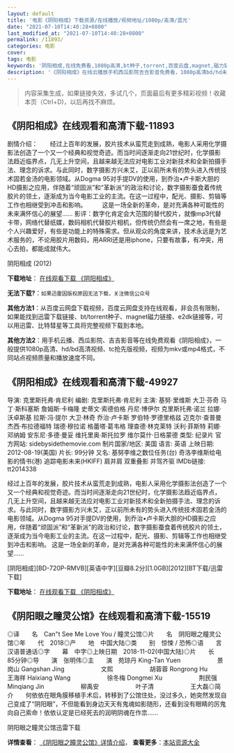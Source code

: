 ```yaml
---
layout: default
title: '电影《阴阳相成》下载资源/在线播放/视频地址/1080p/高清/蓝光'
date: "2021-07-10T14:40:28+0800"
last_modified_at: "2021-07-10T14:40:28+0800"
permalink: /11893/
categories: 电影
cover:
tags: 电影
keywords: '阴阳相成,在线免费看,1080p高清,bt种子,torrent,百度云盘,magnet,磁力链,迅雷下载资源'
description: '《阴阳相成》在线云播放手机西瓜影院吉吉影音免费看，1080p高清bd/hd未删减完整版和tc抢先枪版，mkv/mp4格式，附带bt/torrent种子、magnet/磁力链、百度云盘、网盘资源迅雷下载链接'
---
```


>内容采集生成，如果链接失效，多试几个，页面最后有更多精彩视频！收藏本页（Ctrl+D)，以后再找不麻烦。


## 《阴阳相成》在线观看和高清下载-11893

剧情介绍：　　经过上百年的发展，胶片技术从蛮荒走到成熟，电影人采用化学摄影法创造了一个又一个经典和视觉奇迹。而当时间逐渐走向21世纪时，化学摄影法趋近临界点，几无上升空间，且越来越无法应对电影工业对新技术和全新拍摄手法、理念的诉求。与此同时，数字摄影方兴未艾，正以前所未有的势头进入传统技术固若金汤的电影领域。从Dogma 95对手提DV的使用，到乔治•卢卡斯大胆的HD摄影之应用，伴随着“顽固派”和“革新派”的政治和讨论，数字摄影蚕食着传统胶片的领土，逐渐成为当今电影工业的主流。在这一过程中，配光、摄影、剪辑等工作也相继受到冲击和影响。  　　这是一场全新的革命，是对充满各种可能性的未来满怀信心的展望…… 影评：数字化肯定会大范围的替代胶片，就像mp3代替卡带，网络代替纸媒，数码相机代替胶片相机，但传统仍然会有一席之地，有些是个人兴趣爱好，有些是功能上的特殊需求。但从观众的角度来讲，技术永远是为艺术服务的，不论用胶片用数码，用ARRI还是用iphone，只要有故事，有冲突，用心去拍，都能成就伟大。


阴阳相成 (2012)

**下载地址**： [在线观看下载 《阴阳相成》](https://www.btbtdy.me/btdy/dy7384.html) 


**无法下载?**：`如果迅雷因版权原因无法下载，关注微信公众号 `

**其他方法1**：从百度云网盘下载视频，百度云网盘支持在线观看，非会员有限制，如果能找到迅雷下载链接、bt/torrent种子、magnet磁力链接、e2dk链接等，可以用迅雷、比特彗星等工具将完整视频下载到本地。

**其他方法2**：用手机云播、西瓜影院、吉吉影音等在线免费观看《阴阳相成》，一般提供1080p高清、hd/bd高清视频、tc抢先版视频，视频为mkv或mp4格式，不同站点视频质量和播放速度不同。


## 《阴阳相成》在线观看和高清下载-49927

导演: 克里斯托弗·肯尼利 编剧: 克里斯托弗·肯尼利 主演: 基努·里维斯 大卫·芬奇 马丁·斯科塞斯 詹姆斯·卡梅隆 史蒂文·索德伯格 丹尼·博伊尔 克里斯托弗·诺兰 拉娜·沃卓斯基 拉斯·冯·提尔 大卫·林奇 乔治·卢卡斯 罗伯特·罗德里格兹 迈克尔·查普曼 杰西·布拉德福特 瑞德·穆拉诺 格蕾塔·葛韦格 理查德·林克莱特 沃利·菲斯特 莉娜·邓纳姆 安东尼·多德·曼妥 维托里奥·斯托拉罗 维尔莫什·日格蒙德 类型: 纪录片 官方网站: sidebysidethemovie.com 制片国家/地区: 美国 语言: 英语 上映日期: 2012-08-19(美国) 片长: 99分钟 又名: 基努李维之数位任务(台) 奇洛李维斯给电影的情书(港) 追踪电影未来(HKIFF) 肩并肩 双重叠影 并驾齐驱 IMDb链接: tt2014338

经过上百年的发展，胶片技术从蛮荒走到成熟，电影人采用化学摄影法创造了一个又一个经典和视觉奇迹。而当时间逐渐走向21世纪时，化学摄影法趋近临界点，几无上升空间，且越来越无法应对电影工业对新技术和全新拍摄手法、理念的诉求。与此同时，数字摄影方兴未艾，正以前所未有的势头进入传统技术固若金汤的电影领域。从Dogma 95对手提DV的使用，到乔治•卢卡斯大胆的HD摄影之应用，伴随着“顽固派”和“革新派”的政治和讨论，数字摄影蚕食着传统胶片的领土，逐渐成为当今电影工业的主流。在这一过程中，配光、摄影、剪辑等工作也相继受到冲击和影响。 这是一场全新的革命，是对充满各种可能性的未来满怀信心的展望……


[阴阳相成][BD-720P-RMVB][英语中字][豆瓣8.2分][1.0GB][2012][BT下载/迅雷下载]

**下载地址**： [在线观看下载 《阴阳相成》](https://www.btdx8.com/torrent/side_by_side_2012.html) 


## 《阴阳眼之瞳灵公馆》在线观看和高清下载-15519

◎译　　名　Can"t See Me Love You / 瞳灵公馆◎片　　名　阴阳眼之瞳灵公馆◎年　　代　2018◎产　　地　中国大陆◎类　　别　惊悚 / 恐怖◎语　　言　汉语普通话◎字　　幕　中字◎上映日期　2018-11-02(中国大陆)◎片　　长　85分钟◎导　　演　张明伟◎主　　演　苑琼丹 King-Tan Yuen　　　　　　景岗山 Gangshan Jing　　　　　　文熙　　　　　　胡蓉蓉 Rongrong Hu　　　　　　王海祥 Haixiang Wang　　　　　　徐冬梅 Dongmei Xu　　　　　　荆民强 Minqiang Jin　　　　　　柳禹安　　　　　　叶子清　　　　　　王大磊◎简　　介　　何依依在眼角膜移植手术后，转移到了公馆住处，没过多久，她突然发现自己变成了“阴阳眼”，不但能看到身边天天有鬼魂如影随形，还看到没有眼睛的厉鬼向自己索命！依依认定是已经死去的润明阴魂在作祟……


阴阳眼之瞳灵公馆迅雷下载

**详情查看**： [《阴阳眼之瞳灵公馆》详情介绍](/movie/15519/)， **查看更多**：[本站资源大全](/movie/t/all/)

